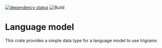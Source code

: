 [![dependency status](https://deps.rs/repo/github/grelltrier/language_model/status.svg)](https://deps.rs/repo/github/grelltrier/language_model)
![Build](https://github.com/grelltrier/language_model/workflows/Build/badge.svg)

# Language model

This crate provides a simple data type for a language model to use trigrams
